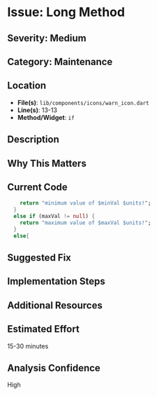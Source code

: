 # Issue: Long Method

## Severity: Medium

## Category: Maintenance

## Location
- **File(s)**: `lib/components/icons/warn_icon.dart`
- **Line(s)**: 13-13
- **Method/Widget**: `if`

## Description


## Why This Matters


## Current Code
```dart
    return "minimum value of $minVal $units!"; 
  }
  else if (maxVal != null) {
    return "maximum value of $maxVal $units!"; 
  }
  else{
```

## Suggested Fix


## Implementation Steps


## Additional Resources


## Estimated Effort
15-30 minutes

## Analysis Confidence
High
